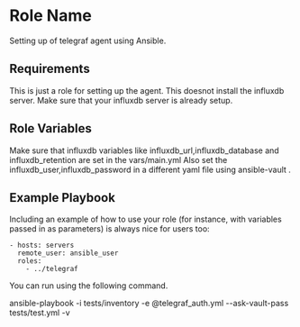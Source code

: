 Role Name
=========

Setting up of telegraf agent using Ansible.

Requirements
------------

This is just a role for setting up the agent. This doesnot install the influxdb server. Make sure that your influxdb server is already setup.

Role Variables
--------------

Make sure that influxdb variables like influxdb_url,influxdb_database and influxdb_retention are set in the vars/main.yml
Also set the influxdb_user,influxdb_password in a different yaml file using ansible-vault .

Example Playbook
----------------

Including an example of how to use your role (for instance, with variables passed in as parameters) is always nice for users too:

    - hosts: servers
      remote_user: ansible_user
      roles:
        - ../telegraf


You can run using the following command.

ansible-playbook -i tests/inventory  -e @telegraf_auth.yml --ask-vault-pass tests/test.yml  -v
